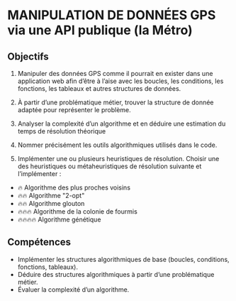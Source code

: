 # MANIPULATION DE DONNÉES GPS via une API publique (la Métro)

## Objectifs
1. Manipuler des données GPS comme il pourrait en exister dans une application web afin d’être à l’aise avec les boucles, les conditions, les fonctions, les tableaux et autres structures de données.
2. À partir d’une problématique métier, trouver la structure de donnée adaptée pour représenter le problème.
3. Analyser la complexité d’un algorithme et en déduire une estimation du temps de résolution théorique
4. Nommer précisément les outils algorithmiques utilisés dans le code.

5. Implémenter une ou plusieurs heuristiques de résolution. 
Choisir une des heuristiques ou métaheuristiques de résolution suivante et l’implémenter :
- 🔥 Algorithme des plus proches voisins
- 🔥🔥 Algorithme "2-opt"
- 🔥🔥 Algorithme glouton
- 🔥🔥🔥 Algorithme de la colonie de fourmis
- 🔥🔥🔥🔥 Algorithme génétique

## Compétences
+ Implémenter les structures algorithmiques de base (boucles, conditions, fonctions, tableaux).
+ Déduire des structures algorithmiques à partir d’une problématique métier.
+ Évaluer la complexité d’un algorithme.
